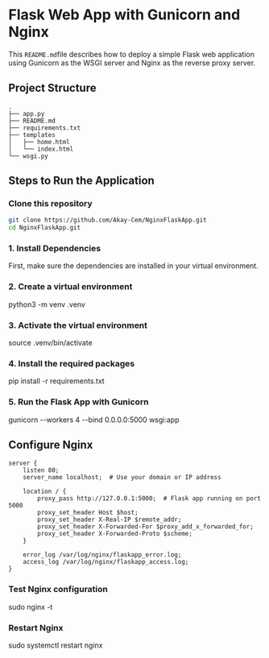 # Flask Web App with Gunicorn and Nginx

This `README.md`file describes how to deploy a simple Flask web application using Gunicorn as the WSGI server and Nginx as the reverse proxy server.

## Project Structure
```
.
├── app.py
├── README.md
├── requirements.txt
├── templates
│   ├── home.html
│   └── index.html
└── wsgi.py
```

## Steps to Run the Application

### Clone this repository

   ```bash
   git clone https://github.com/Akay-Cem/NginxFlaskApp.git
   cd NginxFlaskApp.git
   ```

### 1. Install Dependencies
First, make sure the dependencies are installed in your virtual environment.

### 2. Create a virtual environment
python3 -m venv .venv

### 3. Activate the virtual environment
source .venv/bin/activate

### 4. Install the required packages
pip install -r requirements.txt

### 5. Run the Flask App with Gunicorn
gunicorn --workers 4 --bind 0.0.0.0:5000 wsgi:app   

## Configure Nginx
```nginx
server {
    listen 80;
    server_name localhost;  # Use your domain or IP address

    location / {
        proxy_pass http://127.0.0.1:5000;  # Flask app running on port 5000
        proxy_set_header Host $host;
        proxy_set_header X-Real-IP $remote_addr;
        proxy_set_header X-Forwarded-For $proxy_add_x_forwarded_for;
        proxy_set_header X-Forwarded-Proto $scheme;
    }

    error_log /var/log/nginx/flaskapp_error.log;
    access_log /var/log/nginx/flaskapp_access.log;
}
```

### Test Nginx configuration
sudo nginx -t

### Restart Nginx
sudo systemctl restart nginx